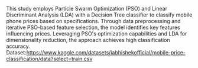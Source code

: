  This study employs Particle Swarm Optimization (PSO) and Linear Discriminant 
Analysis (LDA) with a Decision Tree classifier to classify mobile phone prices based on 
specifications. Through data preprocessing and iterative PSO-based feature selection, the model 
identifies key features influencing prices. Leveraging PSO's optimization capabilities and LDA 
for dimensionality reduction, the approach achieves high classification accuracy.
Dataset:https://www.kaggle.com/datasets/iabhishekofficial/mobile-price-classification/data?select=train.csv
